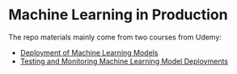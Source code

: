 # Machine Learning in Production

The repo materials mainly come from two courses from Udemy:
- [Deployment of Machine Learning Models](https://www.udemy.com/course/deployment-of-machine-learning-models)
- [Testing and Monitoring Machine Learning Model Deployments](https://www.udemy.com/course/testing-and-monitoring-machine-learning-model-deployments)